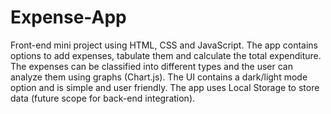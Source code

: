 # Expense-App
Front-end mini project using HTML, CSS and JavaScript. The app contains options to add expenses, tabulate them and calculate the total expenditure. The expenses can be classified into different types and the user can analyze them using graphs (Chart.js). The UI contains a dark/light mode option and is simple and user friendly. The app uses Local Storage to store data (future scope for back-end integration).
